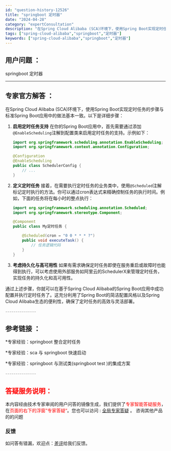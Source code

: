 ```yaml
---
id: "question-history-12526"
title: "springboot 定时器"
date: "2024-04-28"
category: "expertConsultation"
description: "在Spring Cloud Alibaba (SCA)环境下，使用Spring Boot实现定时任务的步骤与标准Spring Boot应用中的做法基本一致。以下是详细步骤：1. **启用定时任务支持**   在你的Spring Boot应用中，首先需要通过添加`@EnableScheduling`注"
tags: ["spring-cloud-alibaba","springboot","定时器"]
keywords: ["spring-cloud-alibaba","springboot","定时器"]
---
```


## 用户问题 ： 
 springboot 定时器  

---------------
## 专家官方解答 ：

在Spring Cloud Alibaba (SCA)环境下，使用Spring Boot实现定时任务的步骤与标准Spring Boot应用中的做法基本一致。以下是详细步骤：

1. **启用定时任务支持**
   在你的Spring Boot应用中，首先需要通过添加`@EnableScheduling`注解到配置类来启用定时任务的支持。示例如下：
   ```java
   import org.springframework.scheduling.annotation.EnableScheduling;
   import org.springframework.context.annotation.Configuration;

   @Configuration
   @EnableScheduling
   public class SchedulerConfig {
       // ...
   }
   ```

2. **定义定时任务**
   接着，在需要执行定时任务的业务类中，使用`@Scheduled`注解标记定时执行的方法。你可以通过cron表达式来精确控制任务的执行时间。例如，下面的任务将在每小时的整点执行：
   ```java
   import org.springframework.scheduling.annotation.Scheduled;
   import org.springframework.stereotype.Component;

   @Component
   public class My定时任务 {

       @Scheduled(cron = "0 0 * * * ?")
       public void executeTask() {
           // 任务逻辑代码
       }
   }
   ```

3. **考虑持久化与高可用性**
   如果有需求确保定时任务即使在服务重启或故障时也能得到执行，可以考虑使用外部服务如阿里云的SchedulerX来管理定时任务，实现任务的持久化和高可用性。

通过上述步骤，你就可以在基于Spring Cloud Alibaba的Spring Boot应用中成功配置并执行定时任务了。这充分利用了Spring Boot的简洁配置风格以及Spring Cloud Alibaba生态的便利性，确保了定时任务的高效与灵活部署。


<font color="#949494">---------------</font> 


## 参考链接 ：

*专家经验：springboot 整合定时任务 
 
 *专家经验：sca 与 springboot 快速启动 
 
 *专家经验：springboot 与测试类(springboot test )的集成方案 


 <font color="#949494">---------------</font> 
 


## <font color="#FF0000">答疑服务说明：</font> 

本内容经由技术专家审阅的用户问答的镜像生成，我们提供了<font color="#FF0000">专家智能答疑服务</font>，在<font color="#FF0000">页面的右下的浮窗”专家答疑“</font>。您也可以访问 : [全局专家答疑](https://answer.opensource.alibaba.com/docs/intro) 。 咨询其他产品的的问题

### 反馈
如问答有错漏，欢迎点：[差评](https://ai.nacos.io/user/feedbackByEnhancerGradePOJOID?enhancerGradePOJOId=12619)给我们反馈。
